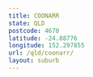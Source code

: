 ```yaml
---
title: COONARR
state: QLD
postcode: 4670
latitude: -24.88776
longitude: 152.297855
url: /qld/coonarr/
layout: suburb
---
```

